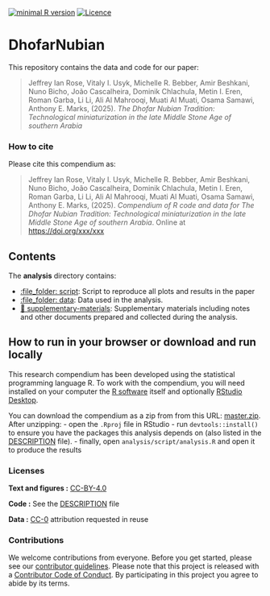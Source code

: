 
<!-- README.md is generated from README.Rmd. Please edit that file -->


[![minimal R version](https://img.shields.io/badge/R%3E%3D-3.2.4-brightgreen.svg)](https://cran.r-project.org/) 
[![Licence](https://img.shields.io/github/license/mashape/apistatus.svg)](http://choosealicense.com/licenses/mit/)

# DhofarNubian

This repository contains the data and code for our paper:

> Jeffrey Ian Rose, Vitaly I. Usyk, Michelle R. Bebber, Amir Beshkani, Nuno Bicho, João Cascalheira, Dominik Chlachula, Metin I. Eren, Roman Garba, Li Li, Ali Al Mahrooqi, Muati Al Muati, Osama Samawi, Anthony E. Marks, (2025). *The Dhofar Nubian Tradition: Technological miniaturization in the late Middle Stone Age of southern Arabia*

### How to cite

Please cite this compendium as:

> Jeffrey Ian Rose, Vitaly I. Usyk, Michelle R. Bebber, Amir Beshkani, Nuno Bicho, João Cascalheira, Dominik Chlachula, Metin I. Eren, Roman Garba, Li Li, Ali Al Mahrooqi, Muati Al Muati, Osama Samawi, Anthony E. Marks, (2025). *Compendium of R code and data for The Dhofar Nubian Tradition: Technological miniaturization in the late Middle Stone Age of southern Arabia*. Online at <https://doi.org/xxx/xxx>

## Contents

The **analysis** directory contains:

- [:file\_folder: script](/analysis/script): Script to reproduce all plots and results in the paper
- [:file\_folder: data](/analysis/data): Data used in the analysis.
- [:file_folder:  supplementary-materials](/analysis/supplementary-materials):
  Supplementary materials including notes and other documents prepared
  and collected during the analysis.

## How to run in your browser or download and run locally

This research compendium has been developed using the statistical
programming language R. To work with the compendium, you will need
installed on your computer the [R
software](https://cloud.r-project.org/) itself and optionally [RStudio
Desktop](https://rstudio.com/products/rstudio/download/).

You can download the compendium as a zip from from this URL:
[master.zip](/archive/master.zip). After unzipping: - open the `.Rproj`
file in RStudio - run `devtools::install()` to ensure you have the
packages this analysis depends on (also listed in the
[DESCRIPTION](/DESCRIPTION) file). - finally, open `analysis/script/analysis.R` and open it to produce the results

### Licenses

**Text and figures :**
[CC-BY-4.0](http://creativecommons.org/licenses/by/4.0/)

**Code :** See the [DESCRIPTION](DESCRIPTION) file

**Data :** [CC-0](http://creativecommons.org/publicdomain/zero/1.0/)
attribution requested in reuse

### Contributions

We welcome contributions from everyone. Before you get started, please
see our [contributor guidelines](CONTRIBUTING.md). Please note that this
project is released with a [Contributor Code of Conduct](CONDUCT.md). By
participating in this project you agree to abide by its terms.
